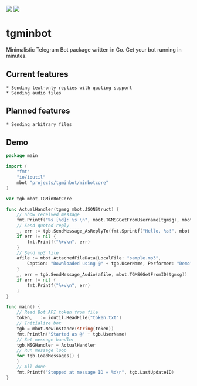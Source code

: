 <img src="https://img.shields.io/badge/Telegram-2CA5E0?style=for-the-badge&logo=telegram&logoColor=white" />&nbsp;<img src="https://img.shields.io/badge/Go-00ADD8?style=for-the-badge&logo=go&logoColor=white" />
# tgminbot
Minimalistic Telegram Bot package written in Go. Get your bot running in minutes.

## Current features

    * Sending text-only replies with quoting support
	* Sending audio files

## Planned features

    * Sending arbitrary files

## Demo

```go
package main

import (
	"fmt"
	"io/ioutil"
	mbot "projects/tgminbot/minbotcore"
)

var tgb mbot.TGMinBotCore

func ActualHandler(tgmsg mbot.JSONStruct) {
	// Show received message
	fmt.Printf("%s [%d]: %s \n", mbot.TGMSGGetFromUsername(tgmsg), mbot.TGMSGGetFromID(tgmsg), mbot.TGMSGGetText(tgmsg))
	// Send quoted reply
	_, err := tgb.SendMessage_AsReplyTo(fmt.Sprintf("Hello, %s!", mbot.TGMSGGetFromUsername(tgmsg)), tgmsg)
	if err != nil {
		fmt.Printf("%+v\n", err)
	}
	// Send mp3 file
	afile := mbot.AttachedFileData{LocalFile: "sample.mp3",
		Caption: "Downloaded using @" + tgb.UserName, Performer: "Demo", Title: "Sample Sound",
	}
	_, err = tgb.SendMessage_Audio(afile, mbot.TGMSGGetFromID(tgmsg))
	if err != nil {
		fmt.Printf("%+v\n", err)
	}
}

func main() {
	// Read Bot API token from file
	token, _ := ioutil.ReadFile("token.txt")
	// Initialize bot
	tgb = mbot.NewInstance(string(token))
	fmt.Println("Started as @" + tgb.UserName)
	// Set message handler
	tgb.MSGHandler = ActualHandler
	// Run message loop
	for tgb.LoadMessages() {
	}
	// All done
	fmt.Printf("Stopped at message ID = %d\n", tgb.LastUpdateID)
}
